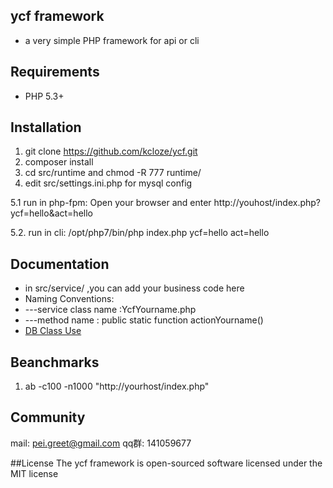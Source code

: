 ## ycf framework


* a very simple PHP framework  for api or cli 


## Requirements

* PHP 5.3+


## Installation

1. git clone https://github.com/kcloze/ycf.git
2. composer install
3. cd src/runtime and chmod -R 777 runtime/
4. edit src/settings.ini.php for mysql config

5.1  run in php-fpm: Open your browser and enter http://youhost/index.php?ycf=hello&act=hello

5.2. run in cli: /opt/php7/bin/php index.php ycf=hello act=hello

## Documentation
 * in src/service/ ,you can add your business code here
 * Naming Conventions: 
 * ---service class name :YcfYourname.php
 * ---method name : public static function actionYourname()
 * [DB Class Use](DB_README.md)

## Beanchmarks
1. ab -c100 -n1000 "http://yourhost/index.php"

## Community
mail: pei.greet@gmail.com
qq群: 141059677


##License
The ycf framework is open-sourced software licensed under the MIT license

